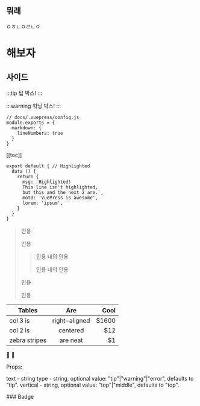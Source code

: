 
## 뭐래
ㅇㅎㄴㅇㄹㄴㅇ



# 해보자

## 사이드

:::tip
팁 박스!
:::


:::warning
워닝 박스!
:::

``` js{4}
// docs/.vuepress/config.js
module.exports = {
  markdown: {
    lineNumbers: true
  }
}
```

[[toc]]

``` js{1,4,6-7}
export default { // Highlighted
  data () {
    return {
      msg: `Highlighted!
      This line isn't highlighted,
      but this and the next 2 are.`,
      motd: 'VuePress is awesome',
      lorem: 'ipsum',
    }
  }
}
```

> 인용
>
> 인용
>> 인용 내의 인용
>>
>> 인용 내의 인용
>>
> 인용
>
> 인용

| Tables        | Are           | Cool  |
| ------------- |:-------------:| -----:|
| col 3 is      | right-aligned | $1600 |
| col 2 is      | centered      |   $12 |
| zebra stripes | are neat      |    $1 |


:tada: :100:

Props:

text - string
type - string, optional value: "tip"|"warning"|"error", defaults to "tip".
vertical - string, optional value: "top"|"middle", defaults to "top".

<Badge text="Badge" />
<Badge text="Badge" type="tip" />
<Badge text="Badge" type="warn" vertical="top" />
<Badge text="Badge" type="error" vertical="middle" />
### Badge <Badge text="beta" type="warning"/> <Badge text="default theme"/>
